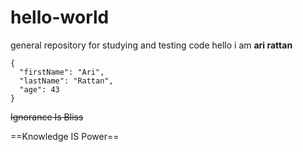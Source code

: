 # hello-world
general repository for studying and testing code
hello i am **ari rattan**
```
{
  "firstName": "Ari",
  "lastName": "Rattan",
  "age": 43
}
```
~~Ignorance Is Bliss~~

==Knowledge IS Power==
